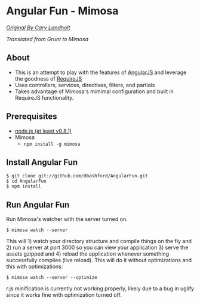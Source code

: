 # Angular Fun - Mimosa
*[Original By Cary Landholt](https://github.com/CaryLandholt/AngularFun)*

*Translated from Grunt to Mimosa*

## About
* This is an attempt to play with the features of [AngularJS](http://angularjs.org/) and leverage the goodness of [RequireJS](http://requirejs.org/)
* Uses controllers, services, directives, filters, and partials
* Takes advantage of Mimosa's mimimal configuration and built in RequireJS functionality.

## Prerequisites
* [node.js (at least v0.8.1)](http://nodejs.org/)
* Mimosa
  * `npm install -g mimosa`

## Install Angular Fun

    $ git clone git://github.com/dbashford/AngularFun.git
    $ cd AngularFun
    $ npm install

## Run Angular Fun

Run Mimosa's watcher with the server turned on.

    $ mimosa watch --server

This will 1) watch your directory structure and compile things on the fly and 2) run a server at port 3000 so you can view your application 3) serve the assets gzipped and 4) reload the application whenever something successfully compiles (live reload).  This will do it without optimizations and this with optimizations:

    $ mimosa watch --server --optimize

r.js minification is currently not working properly, likely due to a bug in uglify since it works fine with optimization turned off.